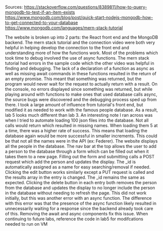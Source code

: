 Sources:
https://stackoverflow.com/questions/8389811/how-to-query-mongodb-to-test-if-an-item-exists
https://www.mongodb.com/blog/post/quick-start-nodejs-mongodb-how-to-get-connected-to-your-database
https://www.mongodb.com/languages/mern-stack-tutorial

The website is broken up into 2 parts: the React front end and the MongoDB backend. The mern stack tutorial and the connection video were both very helpful in helping develop the connection to the front end and understanding more of how the functions work.
Most of the problems which took time to debug involved the use of async functions. The mern stack tutorial had errors in the sample code which the other video was helpful in finding and debugging. The lack of a declaration of a function as async as well as missing await commands in these functions resulted in the return of an empty promise. This meant that something was returned, but the program would never wait for the request to actually return with a result. On the console, no errors displayed since something was returned, but while playing around with functions to make ones that used database calls async, the source bugs were discovered and the debugging process sped up from there.
I took a large amount of influence from tutorial's front end, but modified it as needed to work with the famous people database. As a result, lab 5 looks much different than lab 3.
An interesting note I ran across was when I tried to automate loading 100 json files into the database. Not all calls would return which resulted in missing names. When loading them 5 at a time, there was a higher rate of success. This means that loading the database again would be more successful in smaller increments. This could be that not all the names were in the API (ex: Federer).
The website displays all the people in the database. The nav bar at the top allows the user to add a person to the database through a form which can be filled out when it takes them to a new page. Filling out the form and submitting calls a POST request which add the person and updates the display. The _id is automatically assigned as a name for easy searching/removal if needed.
Clicking the edit button works similarly except a PUT request is called and the results array in the entry is changed. The _id remains the same as expected.
Clicking the delete button in each entry both removes the person from the database and updates the display to no longer include the person in the database without needing to refresh the page. This did not work initially, but this was another error with an async function. The difference with this error was that the presence of the async function likely resulted in unnecessarily waiting for a response since the backend already took care of this. Removing the await and async components fix this issue.
When continuing to future labs, reference the code in lab5 for modifcations needed to run on VM
